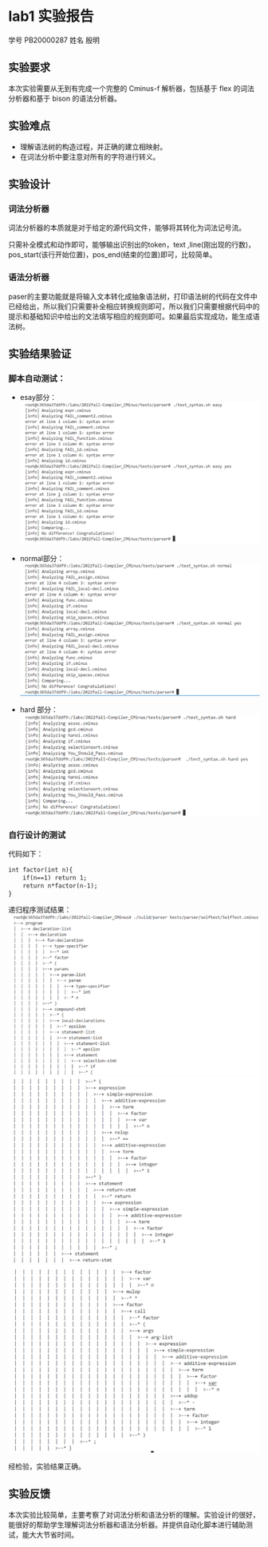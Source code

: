 # lab1 实验报告
学号 PB20000287 姓名 殷明

## 实验要求
本次实验需要从无到有完成一个完整的 Cminus-f 解析器，包括基于 flex 的词法分析器和基于 bison 的语法分析器。
## 实验难点
+ 理解语法树的构造过程，并正确的建立相映射。
+ 在词法分析中要注意对所有的字符进行转义。
## 实验设计
### 词法分析器
词法分析器的本质就是对于给定的源代码文件，能够将其转化为词法记号流。

只需补全模式和动作即可，能够输出识别出的token，text ,line(刚出现的行数)，pos_start(该行开始位置)，pos_end(结束的位置)即可，比较简单。




### 语法分析器

paser的主要功能就是将输入文本转化成抽象语法树，打印语法树的代码在文件中已经给出，所以我们只需要补全相应转换规则即可，所以我们只需要根据代码中的提示和基础知识中给出的文法填写相应的规则即可。如果最后实现成功，能生成语法树。

## 实验结果验证
### 脚本自动测试：
+ esay部分：
![](1.png)

+ normal部分：
![](2.png)

+ hard 部分：
![](3.png)
### 自行设计的测试 
代码如下：
```
int factor(int n){
    if(n==1) return 1;
    return n*factor(n-1);
}

```
递归程序测试结果：
![](4.png)
![](5.png)
![](6.png)

经检验，实验结果正确。
## 实验反馈
本次实验比较简单，主要考察了对词法分析和语法分析的理解。实验设计的很好，能很好的帮助学生理解词法分析器和语法分析器。并提供自动化脚本进行辅助测试，能大大节省时间。